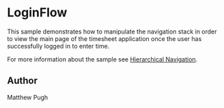 LoginFlow
=========

This sample demonstrates how to manipulate the navigation stack in order to view the main page of the timesheet application once the user has successfully logged in to enter time.

For more information about the sample see [Hierarchical Navigation](http://developer.xamarin.com/guides/cross-platform/xamarin-forms/user-interface/navigation/hierarchical/).

Author
------

Matthew Pugh
